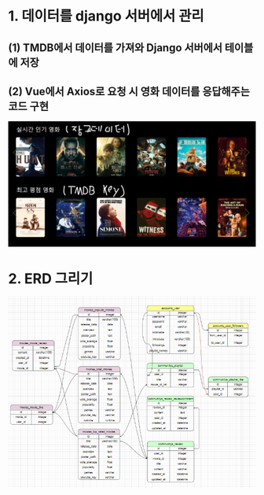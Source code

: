 # 1. 데이터를 django 서버에서 관리
## (1) TMDB에서 데이터를 가져와 Django 서버에서 테이블에 저장 
## (2) Vue에서 Axios로 요청 시 영화 데이터를 응답해주는 코드 구현
![navbar](file/django.png)

# 2. ERD 그리기
![ERD](file/ERD.png)
